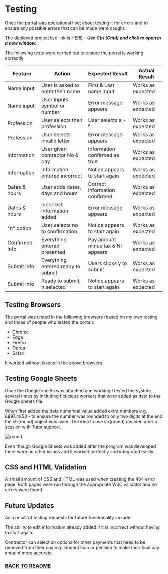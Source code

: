 # Testing

Once the portal was operational I set about testing it for errors and to ensure any possible errors that can be made were caught.

The deployed project live link is [HERE](https://project-3-heroku-8742cd432e6c.herokuapp.com/) - ***Use Ctrl (Cmd) and click to open in a new window.*** 

The following tests were carried out to ensure the portal is working correctly

| **Feature**   | **Action**                    | **Expected Result**          | **Actual Result** |
| ------------- | ----------------------------- | ---------------------------- | ----------------- |
| Name input | User is asked to enter their name | First & Last name input| Works as expected | 
| Name input | User inputs symbol or number | Error message appears | Works as expected | 
| Profession | User selects their profession | User selects a - f | Works as expected | 
| Profession | User selects invalid letter | Error message appears | Works as expected | 
| Information | User given contractor No & pay | Information confirmed as true | Works as expected |
| Information | Information entered incorrect | Notice appears to start again | Works as expected |
| Dates & hours | User adds dates, days and hours | Correct information confirmed | Works as expected |
| Dates & hours | Incorrect information added | Error message appears | Works as expected |
| "n" option  | User selects no to confirmation | Notice appears to start again | Works as expected |
| Confirmed Info | Everything entered presented | Pay amount minus tax & NI appears | Works as expected |
| Submit info | Everything entered ready to submit | Users clicks y to submit | Works as expected |
| Submit info | Ready to submit, n selected | Notice appears to start again | Works as expected |

## Testing Browsers
The portal was tested in the following browsers (based on my own testing and those of people who tested the portal):

- Chrome
- Edge
- Firefox
- Oprea
- Safari

It worked without issues in the above browsers.

## Testing Google Sheets

Once the Google sheets was attached and working I tested the system several times by including ficticious workers that were added as data to the Google sheets file.

When first added the data numerical value added extra numbers e.g. £897.4953 - to ensure the number was rounded to only two digits at the end the str(round) object was used. The idea to use str(round) decided after a session with Tutor support.

![round](assets/images/strround-testing.png)

Even though Google Sheets was added after the program was developed there were no other issues and it worked perfectly and integrated easily.

## CSS and HTML Validation

A small amount of CSS and HTML was used when creating the 404 error page. Both pages were run through the appropriate W3C validator and no errors were found.

## Future Updates

As a result of testing requests for future functionality include:

The ability to edit information already added if it is incorrect without having to start again.

Contractor can selection options for other payments that need to be removed from their pay e.g. student loan or pension to make their final pay amount more accurate.


### [BACK TO README](https://github.com/todiane/corri-construction-p3/blob/main/README.md)
